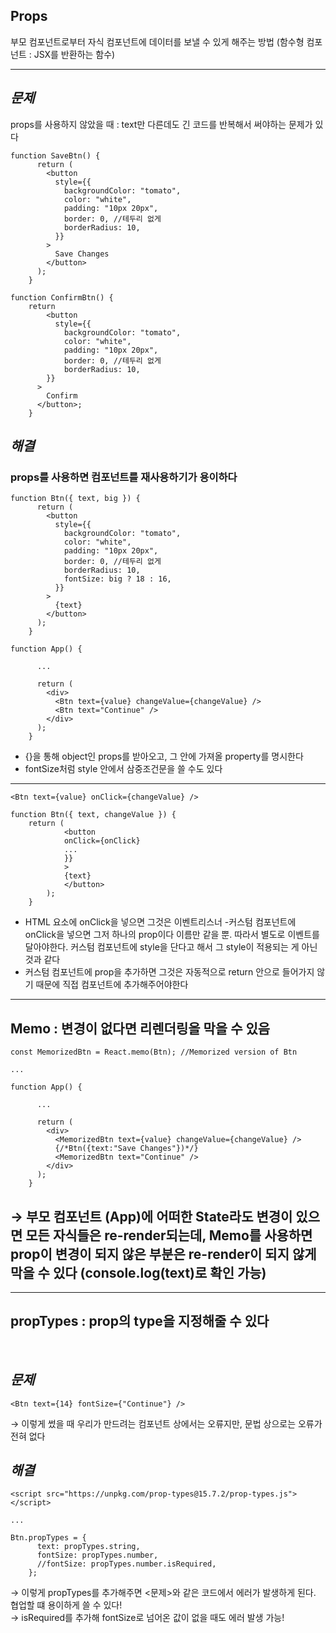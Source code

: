 ## Props

부모 컴포넌트로부터 자식 컴포넌트에 데이터를 보낼 수 있게 해주는 방법 (함수형 컴포넌트 : JSX를 반환하는 함수)

---

## _문제_

props를 사용하지 않았을 때 : text만 다른데도 긴 코드를 반복해서 써야하는 문제가 있다

```
function SaveBtn() {
      return (
        <button
          style={{
            backgroundColor: "tomato",
            color: "white",
            padding: "10px 20px",
            border: 0, //테두리 없게
            borderRadius: 10,
          }}
        >
          Save Changes
        </button>
      );
    }

function ConfirmBtn() {
    return
        <button
          style={{
            backgroundColor: "tomato",
            color: "white",
            padding: "10px 20px",
            border: 0, //테두리 없게
            borderRadius: 10,
        }}
      >
        Confirm
      </button>;
    }
```

## _해결_

### props를 사용하면 컴포넌트를 재사용하기가 용이하다

```
function Btn({ text, big }) {
      return (
        <button
          style={{
            backgroundColor: "tomato",
            color: "white",
            padding: "10px 20px",
            border: 0, //테두리 없게
            borderRadius: 10,
            fontSize: big ? 18 : 16,
          }}
        >
          {text}
        </button>
      );
    }

function App() {

      ...

      return (
        <div>
          <Btn text={value} changeValue={changeValue} />
          <Btn text="Continue" />
        </div>
      );
    }
```

- {}을 통해 object인 props를 받아오고, 그 안에 가져올 property를 명시한다
- fontSize처럼 style 안에서 삼중조건문을 쓸 수도 있다

---

```
<Btn text={value} onClick={changeValue} />
```

```
function Btn({ text, changeValue }) {
    return (
            <button
            onClick={onClick}
            ...
            }}
            >
            {text}
            </button>
        );
    }
```

- HTML 요소에 onClick을 넣으면 그것은 이벤트리스너 -커스텀 컴포넌트에 onClick을 넣으면 그저 하나의 prop이다 이름만 같을 뿐. 따라서 별도로 이벤트를 달아야한다. 커스텀 컴포넌트에 style을 단다고 해서 그 style이 적용되는 게 아닌 것과 같다
- 커스텀 컴포넌트에 prop을 추가하면 그것은 자동적으로 return 안으로 들어가지 않기 때문에 직접 컴포넌트에 추가해주어야한다

---

## Memo : 변경이 없다면 리렌더링을 막을 수 있음

```
const MemorizedBtn = React.memo(Btn); //Memorized version of Btn

...

function App() {

      ...

      return (
        <div>
          <MemorizedBtn text={value} changeValue={changeValue} />
          {/*Btn({text:"Save Changes"})*/}
          <MemorizedBtn text="Continue" />
        </div>
      );
    }

```

## $\rightarrow$ 부모 컴포넌트 (App)에 어떠한 State라도 변경이 있으면 모든 자식들은 re-render되는데, Memo를 사용하면 prop이 변경이 되지 않은 부분은 re-render이 되지 않게 막을 수 있다 (console.log(text)로 확인 가능)

---

## propTypes : prop의 type을 지정해줄 수 있다

<br>

## _문제_

```
<Btn text={14} fontSize={"Continue"} />
```

$\rightarrow$ 이렇게 썼을 때 우리가 만드려는 컴포넌트 상에서는 오류지만, 문법 상으로는 오류가 전혀 없다

## _해결_

```
<script src="https://unpkg.com/prop-types@15.7.2/prop-types.js"></script>

...

Btn.propTypes = {
      text: propTypes.string,
      fontSize: propTypes.number,
      //fontSize: propTypes.number.isRequired,
    };
```

$\rightarrow$ 이렇게 propTypes를 추가해주면 <문제>와 같은 코드에서 에러가 발생하게 된다. 협업할 떄 용이하게 쓸 수 있다! <br/>
$\rightarrow$ isRequired를 추가해 fontSize로 넘어온 값이 없을 때도 에러 발생 가능!
